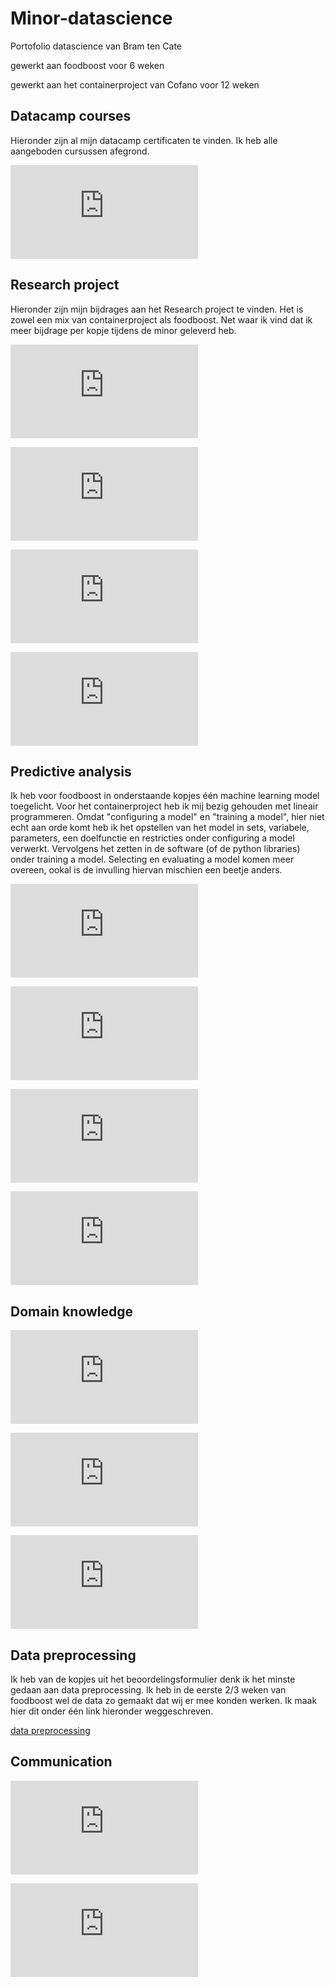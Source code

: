 # Minor-datascience
Portofolio datascience van Bram ten Cate

gewerkt aan foodboost voor 6 weken

gewerkt aan het containerproject van Cofano voor 12 weken

## Datacamp courses

Hieronder zijn al mijn datacamp certificaten te vinden. Ik heb alle aangeboden cursussen afegrond.

![hier zijn al mijn datacamp certifcaten te vinden](https://github.com/Bram-tenCate/Minor-datascience/blob/main/datacamp.md)

## Research project 

Hieronder zijn mijn bijdrages aan het Research project te vinden. Het is zowel een mix van containerproject als foodboost. Net waar ik vind dat ik meer bijdrage per kopje tijdens de minor geleverd heb.

![Task definition](https://github.com/Bram-tenCate/Minor-datascience/blob/main/task-definition.md)

![Evaluation](https://github.com/Bram-tenCate/Minor-datascience/blob/main/Evaluation.md)

![Conclusion](https://github.com/Bram-tenCate/Minor-datascience/blob/main/Conclusion.md)

![PLanning](https://github.com/Bram-tenCate/Minor-datascience/blob/main/planning.md)

## Predictive analysis

Ik heb voor foodboost in onderstaande kopjes één machine learning model toegelicht. 
Voor het containerproject heb ik mij bezig gehouden met lineair programmeren. Omdat "configuring a model" en "training a model", hier niet echt aan orde komt heb ik het opstellen van het model in sets, variabele, parameters, een doelfunctie en restricties onder configuring a model verwerkt. Vervolgens het zetten in de software (of de python libraries) onder training a model. Selecting en evaluating a model komen meer overeen, ookal is de invulling hiervan mischien een beetje anders. 

![Selecting a model](https://github.com/Bram-tenCate/Minor-datascience/blob/main/selecting%20a%20model.md)

![Configuring a model](https://github.com/Bram-tenCate/Minor-datascience/blob/main/configuring%20a%20model.md)

![training a model](https://github.com/Bram-tenCate/Minor-datascience/blob/main/Training%20a%20model.md)

![Evaluating a model and vizulizing the outcome](https://github.com/Bram-tenCate/Minor-datascience/blob/main/Evaluating%20a%20model.md)

## Domain knowledge

![Introduction in the subject field](https://github.com/Bram-tenCate/Minor-datascience/blob/main/introduction%20in%20the%20subjectf%20ield.md)

![Literatue research](https://github.com/Bram-tenCate/Minor-datascience/blob/main/literature%20research.md)

![Explanation of Terminoligy, jargon and definitions](https://github.com/Bram-tenCate/Minor-datascience/blob/main/Explenation%20of%20jargon.md)

## Data preprocessing

Ik heb van de kopjes uit het beoordelingsformulier denk ik het minste gedaan aan data preprocessing. Ik heb in de eerste 2/3 weken van foodboost wel de data zo gemaakt dat wij er mee konden werken. Ik maak hier dit onder één link hieronder weggeschreven.

[data preprocessing](https://github.com/Bram-tenCate/Minor-datascience/blob/main/literature%20research.md)

## Communication

![presentation](https://github.com/Bram-tenCate/Minor-datascience/blob/main/presentations.md)

![writing a paper](https://github.com/Bram-tenCate/Minor-datascience/blob/main/Writing%20a%20paper.md)
